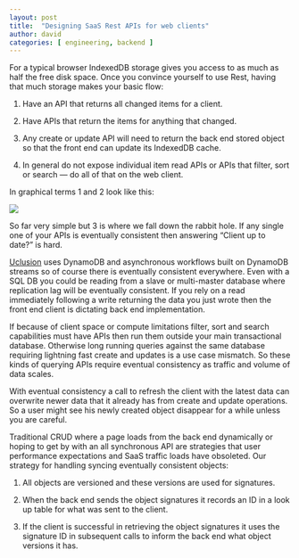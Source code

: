 ```yaml
---
layout: post
title:  "Designing SaaS Rest APIs for web clients"
author: david
categories: [ engineering, backend ]
---
```

For a typical browser IndexedDB storage gives you access to as much as half the free disk space. Once you convince yourself to use Rest, having that much storage makes your basic flow:

1. Have an API that returns all changed items for a client.

1. Have APIs that return the items for anything that changed.

1. Any create or update API will need to return the back end stored object so that the front end can update its IndexedDB cache.

1. In general do not expose individual item read APIs or APIs that filter, sort or search — do all of that on the web client.

In graphical terms 1 and 2 look like this:

![](https://cdn-images-1.medium.com/max/2000/1*9Xy2i3yHDO9WyEB4GMrcVA.png)

So far very simple but 3 is where we fall down the rabbit hole. If any single one of your APIs is eventually consistent then answering “Client up to date?” is hard.

[Uclusion](https://www.uclusion.com/?utm_source=devto&utm_medium=blog&utm_campaign=devapi) uses DynamoDB and asynchronous workflows built on DynamoDB streams so of course there is eventually consistent everywhere. Even with a SQL DB you could be reading from a slave or multi-master database where replication lag will be eventually consistent. If you rely on a read immediately following a write returning the data you just wrote then the front end client is dictating back end implementation.

If because of client space or compute limitations filter, sort and search capabilities must have APIs then run them outside your main transactional database. Otherwise long running queries against the same database requiring lightning fast create and updates is a use case mismatch. So these kinds of querying APIs require eventual consistency as traffic and volume of data scales.

With eventual consistency a call to refresh the client with the latest data can overwrite newer data that it already has from create and update operations. So a user might see his newly created object disappear for a while unless you are careful.

Traditional CRUD where a page loads from the back end dynamically or hoping to get by with an all synchronous API are strategies that user performance expectations and SaaS traffic loads have obsoleted. Our strategy for handling syncing eventually consistent objects:

1. All objects are versioned and these versions are used for signatures.

1. When the back end sends the object signatures it records an ID in a look up table for what was sent to the client.

1. If the client is successful in retrieving the object signatures it uses the signature ID in subsequent calls to inform the back end what object versions it has.
